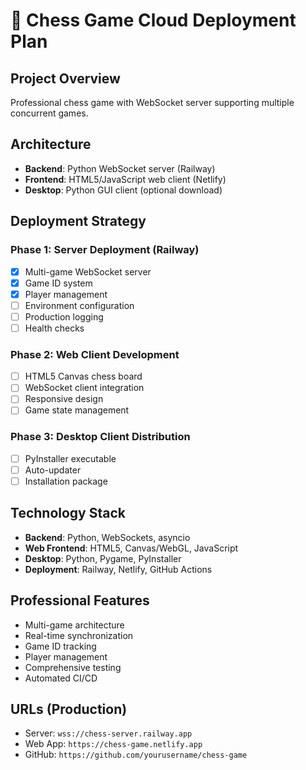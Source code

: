 # 🚀 Chess Game Cloud Deployment Plan

## Project Overview
Professional chess game with WebSocket server supporting multiple concurrent games.

## Architecture
- **Backend**: Python WebSocket server (Railway)
- **Frontend**: HTML5/JavaScript web client (Netlify) 
- **Desktop**: Python GUI client (optional download)

## Deployment Strategy

### Phase 1: Server Deployment (Railway)
- [x] Multi-game WebSocket server
- [x] Game ID system
- [x] Player management
- [ ] Environment configuration
- [ ] Production logging
- [ ] Health checks

### Phase 2: Web Client Development
- [ ] HTML5 Canvas chess board
- [ ] WebSocket client integration
- [ ] Responsive design
- [ ] Game state management

### Phase 3: Desktop Client Distribution
- [ ] PyInstaller executable
- [ ] Auto-updater
- [ ] Installation package

## Technology Stack
- **Backend**: Python, WebSockets, asyncio
- **Web Frontend**: HTML5, Canvas/WebGL, JavaScript
- **Desktop**: Python, Pygame, PyInstaller
- **Deployment**: Railway, Netlify, GitHub Actions

## Professional Features
- Multi-game architecture
- Real-time synchronization
- Game ID tracking
- Player management
- Comprehensive testing
- Automated CI/CD

## URLs (Production)
- Server: `wss://chess-server.railway.app`
- Web App: `https://chess-game.netlify.app`
- GitHub: `https://github.com/yourusername/chess-game`
